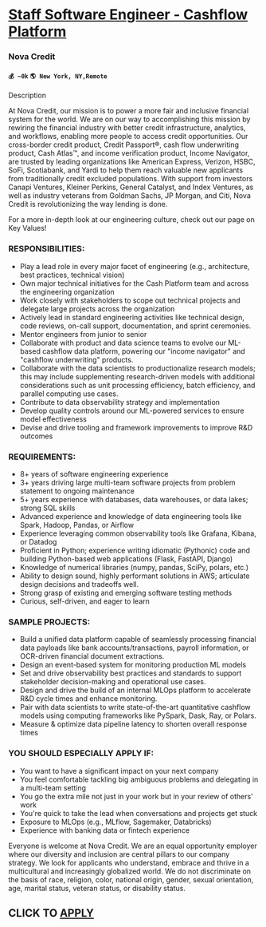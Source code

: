 # [Staff Software Engineer - Cashflow Platform](https://www.remotewlb.com/apply/staff-software-engineer-cashflow-platform)  
### Nova Credit  
#### `💰 ~0k` `🌎 New York, NY,Remote`  

Description

At Nova Credit, our mission is to power a more fair and inclusive financial system for the world. We are on our way to accomplishing this mission by rewiring the financial industry with better credit infrastructure, analytics, and workflows, enabling more people to access credit opportunities. Our cross-border credit product, Credit Passport®, cash flow underwriting product, Cash Atlas™, and income verification product, Income Navigator, are trusted by leading organizations like American Express, Verizon, HSBC, SoFi, Scotiabank, and Yardi to help them reach valuable new applicants from traditionally credit excluded populations. With support from investors Canapi Ventures, Kleiner Perkins, General Catalyst, and Index Ventures, as well as industry veterans from Goldman Sachs, JP Morgan, and Citi, Nova Credit is revolutionizing the way lending is done.

  

For a more in-depth look at our engineering culture, check out our page on Key Values!

### RESPONSIBILITIES:

  * Play a lead role in every major facet of engineering (e.g., architecture, best practices, technical vision) 
  * Own major technical initiatives for the Cash Platform team and across the engineering organization
  * Work closely with stakeholders to scope out technical projects and delegate large projects across the organization
  * Actively lead in standard engineering activities like technical design, code reviews, on-call support, documentation, and sprint ceremonies.
  * Mentor engineers from junior to senior
  * Collaborate with product and data science teams to evolve our ML-based cashflow data platform, powering our "income navigator" and "cashflow underwriting" products.
  * Collaborate with the data scientists to productionalize research models; this may include supplementing research-driven models with additional considerations such as unit processing efficiency, batch efficiency, and parallel computing use cases.
  * Contribute to data observability strategy and implementation 
  * Develop quality controls around our ML-powered services to ensure model effectiveness
  * Devise and drive tooling and framework improvements to improve R&D outcomes

### REQUIREMENTS:

  * 8+ years of software engineering experience
  * 3+ years driving large multi-team software projects from problem statement to ongoing maintenance
  * 5+ years experience with databases, data warehouses, or data lakes; strong SQL skills
  * Advanced experience and knowledge of data engineering tools like Spark, Hadoop, Pandas, or Airflow
  * Experience leveraging common observability tools like Grafana, Kibana, or Datadog
  * Proficient in Python; experience writing idiomatic (Pythonic) code and building Python-based web applications (Flask, FastAPI, Django)
  * Knowledge of numerical libraries (numpy, pandas, SciPy, polars, etc.)
  * Ability to design sound, highly performant solutions in AWS; articulate design decisions and tradeoffs well.
  * Strong grasp of existing and emerging software testing methods
  * Curious, self-driven, and eager to learn

### SAMPLE PROJECTS:

  * Build a unified data platform capable of seamlessly processing financial data payloads like bank accounts/transactions, payroll information, or OCR-driven financial document extractions.
  * Design an event-based system for monitoring production ML models
  * Set and drive observability best practices and standards to support stakeholder decision-making and operational use cases.
  * Design and drive the build of an internal MLOps platform to accelerate R&D cycle times and enhance monitoring.
  * Pair with data scientists to write state-of-the-art quantitative cashflow models using computing frameworks like PySpark, Dask, Ray, or Polars.
  * Measure & optimize data pipeline latency to shorten overall response times

### YOU SHOULD ESPECIALLY APPLY IF:

  * You want to have a significant impact on your next company
  * You feel comfortable tackling big ambiguous problems and delegating in a multi-team setting
  * You go the extra mile not just in your work but in your review of others' work
  * You're quick to take the lead when conversations and projects get stuck
  * Exposure to MLOps (e.g., MLflow, Sagemaker, Databricks)
  * Experience with banking data or fintech experience

Everyone is welcome at Nova Credit. We are an equal opportunity employer where our diversity and inclusion are central pillars to our company strategy. We look for applicants who understand, embrace and thrive in a multicultural and increasingly globalized world. We do not discriminate on the basis of race, religion, color, national origin, gender, sexual orientation, age, marital status, veteran status, or disability status.

  
## CLICK TO [APPLY](https://www.remotewlb.com/apply/staff-software-engineer-cashflow-platform)

